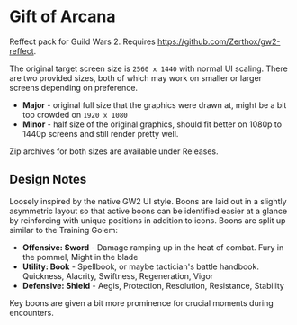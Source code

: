 # Gift of Arcana

Reffect pack for Guild Wars 2. Requires https://github.com/Zerthox/gw2-reffect.

The original target screen size is `2560 x 1440` with normal UI scaling. There are two provided sizes, both of which may work on smaller or larger screens depending on preference.

- **Major** - original full size that the graphics were drawn at, might be a bit too crowded on `1920 x 1080`
- **Minor** - half size of the original graphics, should fit better on 1080p to 1440p screens and still render pretty well.

Zip archives for both sizes are available under Releases.

## Design Notes

Loosely inspired by the native GW2 UI style. Boons are laid out in a slightly asymmetric layout so that active boons can be identified easier at a glance by reinforcing with unique positions in addition to icons. Boons are split up similar to the Training Golem:

- **Offensive: Sword** - Damage ramping up in the heat of combat. Fury in the pommel, Might in the blade
- **Utility: Book** - Spellbook, or maybe tactician's battle handbook. Quickness, Alacrity, Swiftness, Regeneration, Vigor
- **Defensive: Shield** - Aegis, Protection, Resolution, Resistance, Stability

Key boons are given a bit more prominence for crucial moments during encounters.
